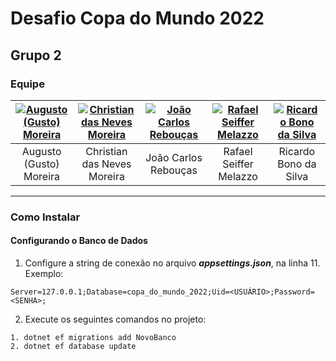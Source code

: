 # Desafio Copa do Mundo 2022
## Grupo 2
### Equipe

| [![Augusto (Gusto) Moreira](https://lh3.googleusercontent.com/drive-viewer/AJc5JmRPtFX7XgdiuPNBrXFu97_Kf-EVfA5TvnFLN_LDrXJaMjXgF1IAnxp9vLHPj4HOrdQx-XYrzv0=w140-h140 "Augusto (Gusto) Moreira")](https://www.linkedin.com/in/carlos-a-moreira/ "Augusto (Gusto) Moreira")  | [![Christian das Neves Moreira](https://lh3.googleusercontent.com/drive-viewer/AJc5JmSPz_Y85DkFSAsLIaIoEhabUl6pLHPGnPyuxpjXlNJ7S96UTIhm1krse28ckbO535bhEr88rfA=w140-h140 "Christian das Neves Moreira")](https://www.linkedin.com/in/christian-das-neves-moreira-1a7bab154/ "Christian das Neves Moreira")  | [![João Carlos Rebouças](https://lh3.googleusercontent.com/drive-viewer/AJc5JmSWBLt8TDRzRCuUftaLciXhMjpgVp5apzbwAnDw4VFCgsfJw-3LqW_6ItThgUoXWHc08sQuPq4=w140-h140 "João Carlos Rebouças")](https://www.linkedin.com/in/jo%C3%A3o-carlos-rebou%C3%A7as-321ab1225/ "João Carlos Rebouças")  | [![Rafael Seiffer Melazzo](https://lh3.googleusercontent.com/drive-viewer/AJc5JmRRRBMx96C8TJuqUI6MHNgr2cIZtYsx86RjAUyL3GgAvnmG6DjuPTwXpyYU29mLfKuX87KAt3E=w140-h140 "Rafael Seiffer Melazzo")](https://www.linkedin.com/in/rafael-melazzo/ "Rafael Seiffer Melazzo")  | [![Ricardo Bono da Silva](https://lh3.googleusercontent.com/drive-viewer/AJc5JmTjVTdyqjem3dk6ZmEmT7FmiFL0R_dgkO-IMMUPM4EBWelT--4Gu4GBxevKKbKOWnr30veE4JY=w140-h140 "Ricardo Bono da Silva")](https://www.linkedin.com/in/ricardobono/ "Ricardo Bono da Silva")  |
| :------------: | :------------: | :------------: | :------------: | :------------: |
| Augusto (Gusto) Moreira  | Christian das Neves Moreira  |  João Carlos Rebouças | Rafael Seiffer Melazzo  | Ricardo Bono da Silva  |

------------

### Como Instalar
#### Configurando o Banco de Dados
1. Configure a string de conexão no arquivo ***appsettings.json***, na linha 11. Exemplo:

  `Server=127.0.0.1;Database=copa_do_mundo_2022;Uid=<USUÁRIO>;Password=<SENHA>;`

2. Execute os seguintes comandos no projeto:
```shell
1. dotnet ef migrations add NovoBanco
2. dotnet ef database update
```
